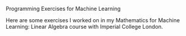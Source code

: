 Programming Exercises for Machine Learning

Here are some exercises I worked on in my Mathematics for Machine Learning: Linear Algebra course with Imperial College London. 
